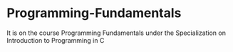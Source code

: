 # Programming-Fundamentals
It is on the course Programming Fundamentals under the Specialization on Introduction to Programming in C

